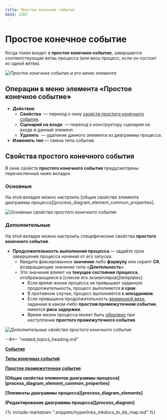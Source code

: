 ```yaml
---
title: Простое конечное событие
kbId: 2387
---
```


# Простое конечное событие

Когда токен входит в **простое конечное событие**, завершается соответствующая ветвь процесса (или весь процесс, если он состоит из одной ветви).

_![Простое конечное событие и его меню элемента](https://kb.comindware.ru/assets/none_end_event.png)_

## Операции в меню элемента «Простое конечное событие»

- **Действия**
    - **Свойства** *‌* — переход к окну [свойств простого конечного события](#mcetoc_1h28bkqms1).
    - **Сценарий на входе** *‌* — переход к конструктору сценария на входе в данный элемент.
    - **Удалить** *‌* — удаление данного элемента из диаграммы процесса.
- **Изменить тип** — смена типа события.

## Свойства простого конечного события

В окне свойств **простого конечного события** предусмотрены перечисленные ниже вкладки.

### Основные

На этой вкладке можно настроить [общие свойства элемента диаграммы процесса][process_diagram_element_common_properties].

_![Основные свойства простого конечного события](https://kb.comindware.ru/assets/none_end_event_general_properties.png)_

### Дополнительные

На этой вкладке можно настроить специфические свойства **простого конечного события**.

- **Продолжительность выполнения процесса** — задайте срок завершения процесса начиная от его запуска.
    - Введите фиксированное **значение** либо **формулу** или скрипт **C#**, возвращающие значение типа «**Длительность**».
    - Это значение влияет на **текущее состояние процесса**, отображающееся в [списке его экземпляров][templates]:
        - Если время жизни процесса не превышает заданную продолжительность, процесс выполняется **в срок**.
        - В противном случае, процесс выполняется **с опозданием**.
        - Если превышена продолжительность [временной вехи](https://kb.comindware.ru/article.php?id=2380#milestone-duration), заданная в каком-либо **простом промежуточном событии**, имеется **риск задержки**.
        - Время жизни процесса может быть [обнулено](https://kb.comindware.ru/article.php?id=2380#instance-lifetime) при наступлении **простого промежуточного события**.

_![Дополнительные свойства простого конечного события](https://kb.comindware.ru/assets/none_end_event_advanced_properties.png)_

--8<-- "related_topics_heading.md"

**[События](https://kb.comindware.ru/article.php?id=2374)**

**[Типы конечных событий](https://kb.comindware.ru/article.php?id=2386)**

**[Простое промежуточное событие](https://kb.comindware.ru/article.php?id=2380)**

**[Общие свойства элементов диаграммы процесса][process_diagram_element_common_properties]**

**[Элементы диаграммы процесса][process_diagram_elements]**

**[Редактирование диаграммы процесса][process_diagram]**

{% include-markdown ".snippets/hyperlinks_mkdocs_to_kb_map.md" %}
